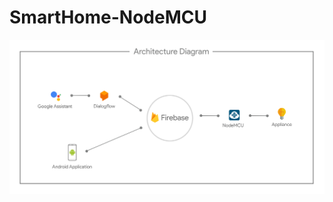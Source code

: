 # SmartHome-NodeMCU
![plot](https://github.com/Soiyeah/SmartHome-NodeMCU/blob/master/Architecture-diagram.png?raw=true)
